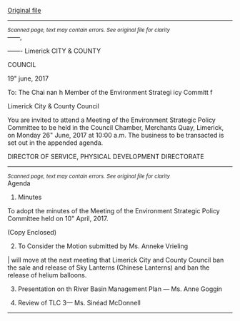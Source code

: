 [Original file](https://www.limerick.ie/sites/default/files/media/documents/2017-06/Agenda%20-%20Environment%20SPC%20Meeting%2026th%20June%202017.pdf)

---
*<small>Scanned page, text may contain errors. See original file for clarity</small>*  
——,

——-
Limerick
CITY & COUNTY

COUNCIL

19" june, 2017

To: The Chai nan h Member of the Environment Strategi icy Committ f

Limerick City & County Council

You are invited to attend a Meeting of the Environment Strategic Policy Committee to be
held in the Council Chamber, Merchants Quay, Limerick, on Monday 26" June, 2017 at
10:00 a.m. The business to be transacted is set out in the appended agenda.

DIRECTOR OF SERVICE,
PHYSICAL DEVELOPMENT DIRECTORATE


---
*<small>Scanned page, text may contain errors. See original file for clarity</small>*  
Agenda

1. Minutes

To adopt the minutes of the Meeting of the Environment Strategic Policy Committee
held on 10" April, 2017.

(Copy Enclosed)

2. To Consider the Motion submitted by Ms. Anneke Vrieling

| will move at the next meeting that Limerick City and County Council ban the sale and
release of Sky Lanterns (Chinese Lanterns) and ban the release of helium balloons.

3. Presentation on th River Basin Management Plan — Ms. Anne Goggin

4. Review of TLC 3— Ms. Sinéad McDonnell



---
